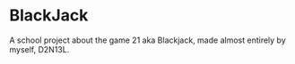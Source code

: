 # BlackJack
A school project about the game 21 aka Blackjack, made almost entirely by myself, D2N13L.

